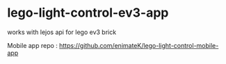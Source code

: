 # lego-light-control-ev3-app

works with lejos api for lego ev3 brick

Mobile app repo : https://github.com/enimateK/lego-light-control-mobile-app
